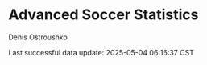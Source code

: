 # Advanced Soccer Statistics
Denis Ostroushko

<!-- gfm -->

Last successful data update: 2025-05-04 06:16:37 CST
